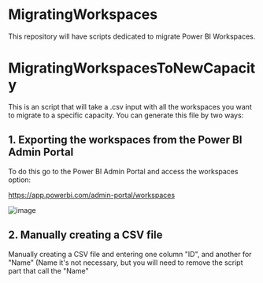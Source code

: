 # MigratingWorkspaces
This repository will have scripts dedicated to migrate Power BI Workspaces.


# MigratingWorkspacesToNewCapacity
This is an script that will take a .csv input with all the workspaces you want to migrate to a specific capacity.
You can generate this file by two ways:

## 1. Exporting the workspaces from the Power BI Admin Portal
To do this go to the Power BI Admin Portal and access the workspaces option:

https://app.powerbi.com/admin-portal/workspaces

![image](https://user-images.githubusercontent.com/5109724/155641220-f5003364-1457-4a09-9dac-5c6d256131be.png)

## 2. Manually creating a CSV file
Manually creating a CSV file and entering one column "ID", and another for "Name" (Name it's not necessary, but you will need to remove the script part that call the "Name"
